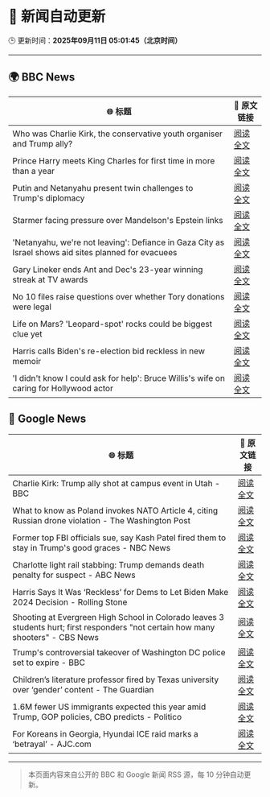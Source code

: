 # 🧠 新闻自动更新

🕒 更新时间：**2025年09月11日 05:01:45（北京时间）**

---

## 🌍 BBC News

| 🌐 标题 | 🔗 原文链接 |
|--------|-------------|
| Who was Charlie Kirk, the conservative youth organiser and Trump ally? | [阅读全文](https://www.bbc.com/news/articles/cdxqnkwerj7o?at_medium=RSS&at_campaign=rss) |
| Prince Harry meets King Charles for first time in more than a year | [阅读全文](https://www.bbc.com/news/articles/cly14jq42djo?at_medium=RSS&at_campaign=rss) |
| Putin and Netanyahu present twin challenges to Trump's diplomacy | [阅读全文](https://www.bbc.com/news/articles/cvg9pnpqm2jo?at_medium=RSS&at_campaign=rss) |
| Starmer facing pressure over Mandelson's Epstein links | [阅读全文](https://www.bbc.com/news/articles/cwy9jqn0vyjo?at_medium=RSS&at_campaign=rss) |
| 'Netanyahu, we're not leaving': Defiance in Gaza City as Israel shows aid sites planned for evacuees | [阅读全文](https://www.bbc.com/news/articles/c0lkz0l4x51o?at_medium=RSS&at_campaign=rss) |
| Gary Lineker ends Ant and Dec's 23-year winning streak at TV awards | [阅读全文](https://www.bbc.com/news/articles/cg7dgd394kno?at_medium=RSS&at_campaign=rss) |
| No 10 files raise questions over whether Tory donations were legal | [阅读全文](https://www.bbc.com/news/articles/cp3qww29146o?at_medium=RSS&at_campaign=rss) |
| Life on Mars? 'Leopard-spot' rocks could be biggest clue yet | [阅读全文](https://www.bbc.com/news/articles/cd725pj0g9ro?at_medium=RSS&at_campaign=rss) |
| Harris calls Biden's re-election bid reckless in new memoir | [阅读全文](https://www.bbc.com/news/articles/cq5jgg1491do?at_medium=RSS&at_campaign=rss) |
| 'I didn't know I could ask for help': Bruce Willis's wife on caring for Hollywood actor | [阅读全文](https://www.bbc.com/news/videos/cp8j2v458z8o?at_medium=RSS&at_campaign=rss) |

## 📰 Google News

| 🌐 标题 | 🔗 原文链接 |
|--------|-------------|
| Charlie Kirk: Trump ally shot at campus event in Utah - BBC | [阅读全文](https://news.google.com/rss/articles/CBMiVEFVX3lxTFAwRkllRTNpOWlRU3ZFMVdLbjhSSkRfOGNILUdEcUtNUi13eWx4QTRqY0VGam5Ka2xJZzNRUlVpTHpzV2Vqd21rQkVzV0lDdE1rV2NMNA?oc=5) |
| What to know as Poland invokes NATO Article 4, citing Russian drone violation - The Washington Post | [阅读全文](https://news.google.com/rss/articles/CBMilgFBVV95cUxPTXBwRjNrZ0Y0a25CVUFXMldQbEJudDB4djMxZWZ0b2RDTTFkT1hsWmdsak1ieEg1TUZNdmplVjhFYklOMXRqdmt6UnFhaHZUWlFxZWV5ZW9fY2U1MGhzTkJWV3NabURkNDRCNUZhVmozMU1MM3Ywd2cyMDM2T0pIbjdqMkZscGlmc0hmdS1oUW1IaDVnS0E?oc=5) |
| Former top FBI officials sue, say Kash Patel fired them to stay in Trump's good graces - NBC News | [阅读全文](https://news.google.com/rss/articles/CBMizgFBVV95cUxPNVhON1gxay1iSHByWEFoejhEeDFweFh1cUh4RUQ1b1ZmTUl5OXJNYjh2R2x4SThZTEpPVDV3MzB2aENhN2ZvYzZXMUR4Q1pVNlJjMGo3bzVTOGljUkota3U4cHdaMzBIUEZNNU1YNjVWMnMwV21WNXh6aTNTWUQ5RVFUUWd1ZnhwTXUzbTJUdmZlcmQ5ZEhRLW5VU0RabnJERVFzYzY3a0cwb1c5ZEFzUFl4Y1hnYTBrOWkwQXFyVEotdHhBaHN0QjBSY0d3d9IBVkFVX3lxTE4tZmhIb21UcDExQ204T0xJeS1HQnh1ck9XQ3RxZXFFeHk3ZUZLdThNdEw2ejgxUjQ0RVo4dWJ5N0U3RVlBdWRmUThWTHJHNVdlZTNLb293?oc=5) |
| Charlotte light rail stabbing: Trump demands death penalty for suspect - ABC News | [阅读全文](https://news.google.com/rss/articles/CBMipAFBVV95cUxPOTRqTS0xcFlQUkFXWWV5bmZvbk5HSXRIcFlyQ2dIRW14bnZFNW1DRnhnQWlWdV85QlBTQW1jVGZqOENGVWFFZnRGUTJzVlVyRkpZQjcwbkxKaThNcXFCekd6V3htMFkzbUptdXhxU0liRUcyZ1hBWjdwWEY5WDZMOGV1WnJfYzBqbldyMnN1al9fV2JwbnRVY2xpODN0OTFVRHFBd9IBqgFBVV95cUxQY0g5LUNmb3pYVk5zT19XcFdqQTJhanVUaXcyZmt4c2tDX1kxX2xCeWs5TzZrc3JCc25taHZ5VVU1aU9JOFIwRS1iWDI4UDZRSXNnX0QwYklhNVRpd2tBblU0QktuXzhVOHZ5Z0VLemU0aWpobUMtQk9OUzNMaGtETURvR05EWUpMZlVNMmRFZFJoRV9SUFFYaXBsdGlyaXJjOXo4ZWVXS0ZMdw?oc=5) |
| Harris Says It Was ‘Reckless’ for Dems to Let Biden Make 2024 Decision - Rolling Stone | [阅读全文](https://news.google.com/rss/articles/CBMiqgFBVV95cUxQTkRTTGdXdElGTjhXTlR3SW8wRUFySnlEWmNfcTF4VW9SU0FHY240VWJRNk1CUUw0TzhiMDJFOFExSk93NS05VFZkVTVjeFNnMm56NVF2OFZqVFNVbGhST0ZBc25NenpCdTdOYVF6X1JlSndmcC1WVk9YUzJHbnZ2RzFNeGpiVTlQR3NPMXZFakMzMFpPNjIwMFNSUFVzcm9lTm14T0ZHVWozUQ?oc=5) |
| Shooting at Evergreen High School in Colorado leaves 3 students hurt; first responders "not certain how many shooters" - CBS News | [阅读全文](https://news.google.com/rss/articles/CBMikAFBVV95cUxQb0RpbTlmTFFSQlNEdF9iekpKSEJDWWxJRmtXNVpuazhHeVVDWk5TYnBseEtYcUNweE5JVUhSbGpfVzdFREx2enJBYzdabHRjenFiSUxKRW5nUDVsTmNiVzl1WmRSV2dDQjBpbTlOWE10dXA5eW1zV3dTekdUTTlfSlVwbjcyNlBXM1FrMUlxaFE?oc=5) |
| Trump's controversial takeover of Washington DC police set to expire - BBC | [阅读全文](https://news.google.com/rss/articles/CBMiWkFVX3lxTE11cm1JQ0UzWlR3dkxfcmduMFJJLWthaVJVSTg0Nkw2SDZkSzhoOWFXTGF0OUk0T0lud2N5WE5lTHk4SGl5X3JUM0dKeGNRYUZQaUhmbndabjRSd9IBX0FVX3lxTE9CaGZSQjM3R1ZES2ZQRWdWMHNPVkROM2gyUjdhUHhUSXRfdGQ4QTlwS3BobmpVWDVhdkU1anB2WW5LNGZuY2ZUdFo3MHJHeEFzYU9qaEhCYjNkSUE1NG5r?oc=5) |
| Children’s literature professor fired by Texas university over ‘gender’ content - The Guardian | [阅读全文](https://news.google.com/rss/articles/CBMinAFBVV95cUxQR0Q4T2t1REdaS1hpaWdKRHRQcW8wYl9mZTdyUWswa2NzLTV2WjZ3anl0TTNRVmd0bTkzb1hHVEJxYWtibzlOMDlWN1lTVFV1QkxtNTJrSXB4UUxzV01NMGN1Y3hKTXM2QUw3b2w0Um1yRlQ4bGsybE8zdWVzU1IwRTBBbW9LWVJhUThFblhFdE5ZRWdQNjQtRlo2UXo?oc=5) |
| 1.6M fewer US immigrants expected this year amid Trump, GOP policies, CBO predicts - Politico | [阅读全文](https://news.google.com/rss/articles/CBMi4AFBVV95cUxORzJQdUd1U1hsU3djYlBOTGV6WmxKVV9jUU5URkJ0SWs4MTJ2VzBhckpZMDNvM2RUSWpCdGxPLVZDcy1lY3NqeEhfeVJpNjdqZnpfSTUybzU0ZXF6SGZvWVZHWGdGMGRDcURycmo0blhGaW9nWG5yaENnajZIeFBTeWhYdTFrSWNzVzB0dG5zN19lOXlJY3EwNFdCYUZweEpZLVphb1ZiT3BlenUtT2NhNENCX2VrNXd0X055emc2LUEyU1Vyc1JXdlFuQjgyTC13M0FaWUR2dHc3QkFIVjJwaw?oc=5) |
| For Koreans in Georgia, Hyundai ICE raid marks a ‘betrayal’ - AJC.com | [阅读全文](https://news.google.com/rss/articles/CBMilAFBVV95cUxQMUNaZ3kybFhVUFVub0RKSU9NbmJjV0xsem9pbDNscUYyMWJaX0haeTd1SEN3ZktaMjcwTGM0Z0ZJczFIWjdRcGdhSndNdDZJQnIydUVGUERxYnptanE5Vno4VmJ2VmJMSnluakZLZVJ4WnVEbTdkdWxvVmMwbnFMTmEzXy1TMlFKd1FQNkFkS2IycWVf?oc=5) |

---
> 本页面内容来自公开的 BBC 和 Google 新闻 RSS 源，每 10 分钟自动更新。